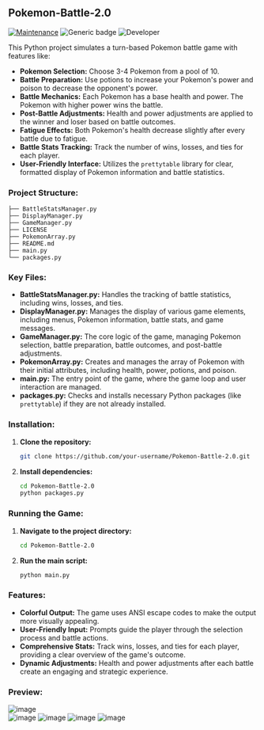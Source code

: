 ## Pokemon-Battle-2.0
[![Maintenance](https://img.shields.io/badge/Maintained%3F-Yes-green.svg)](https://GitHub.com/Naereen/StrapDown.js/graphs/commit-activity)
![Generic badge](https://img.shields.io/badge/Development%3f-Complete-blue.svg)
![Developer](https://img.shields.io/badge/Developer-Ellisia-pink)

This Python project simulates a turn-based Pokemon battle game with features like:

- **Pokemon Selection:** Choose 3-4 Pokemon from a pool of 10.
- **Battle Preparation:** Use potions to increase your Pokemon's power and poison to decrease the opponent's power.
- **Battle Mechanics:** Each Pokemon has a base health and power. The Pokemon with higher power wins the battle.
- **Post-Battle Adjustments:**  Health and power adjustments are applied to the winner and loser based on battle outcomes.
- **Fatigue Effects:**  Both Pokemon's health decrease slightly after every battle due to fatigue.
- **Battle Stats Tracking:**  Track the number of wins, losses, and ties for each player.
- **User-Friendly Interface:**  Utilizes the `prettytable` library for clear, formatted display of Pokemon information and battle statistics.


### Project Structure:

```
├── BattleStatsManager.py
├── DisplayManager.py
├── GameManager.py
├── LICENSE
├── PokemonArray.py
├── README.md
├── main.py
└── packages.py
```

### Key Files:

- **BattleStatsManager.py:**  Handles the tracking of battle statistics, including wins, losses, and ties.
- **DisplayManager.py:**  Manages the display of various game elements, including menus, Pokemon information, battle stats, and game messages.
- **GameManager.py:**  The core logic of the game, managing Pokemon selection, battle preparation, battle outcomes, and post-battle adjustments.
- **PokemonArray.py:**  Creates and manages the array of Pokemon with their initial attributes, including health, power, potions, and poison.
- **main.py:**  The entry point of the game, where the game loop and user interaction are managed.
- **packages.py:**  Checks and installs necessary Python packages (like `prettytable`) if they are not already installed.

### Installation:

1. **Clone the repository:**
   ```bash
   git clone https://github.com/your-username/Pokemon-Battle-2.0.git
   ```
2. **Install dependencies:**
   ```bash
   cd Pokemon-Battle-2.0
   python packages.py
   ```

### Running the Game:

1. **Navigate to the project directory:**
   ```bash
   cd Pokemon-Battle-2.0
   ```
2. **Run the main script:**
   ```bash
   python main.py
   ```

### Features:

- **Colorful Output:**  The game uses ANSI escape codes to make the output more visually appealing.
- **User-Friendly Input:**  Prompts guide the player through the selection process and battle actions.
- **Comprehensive Stats:**  Track wins, losses, and ties for each player, providing a clear overview of the game's outcome.
- **Dynamic Adjustments:**  Health and power adjustments after each battle create an engaging and strategic experience.

### Preview:
![image](https://github.com/user-attachments/assets/f2c2a139-9686-4e5b-a391-d2a5696e6646)<br>
![image](https://github.com/user-attachments/assets/ea60e063-3742-4b1c-890d-fa7ba063c7a9)
![image](https://github.com/user-attachments/assets/e3fb341a-aa54-4b17-a04d-2ae4ee2b050a)
 ![image](https://github.com/user-attachments/assets/0ac59fab-3e37-4c4e-885f-20ba3fde2bdf)
![image](https://github.com/user-attachments/assets/f98ab8f9-79b3-4aeb-bc7b-80902576bc0b)
